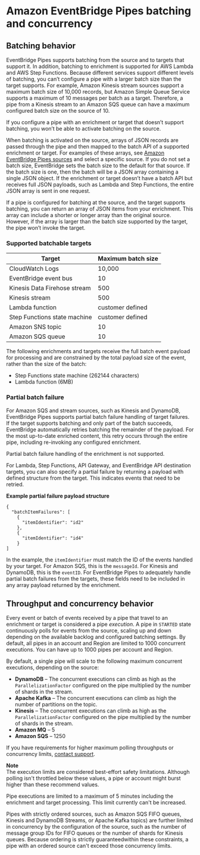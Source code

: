 # Amazon EventBridge Pipes batching and concurrency<a name="eb-pipes-batching-concurrency"></a>

## Batching behavior<a name="pipes-batching"></a>

EventBridge Pipes supports batching from the source and to targets that support it\. In addition, batching to enrichment is supported for AWS Lambda and AWS Step Functions\. Because different services support different levels of batching, you can’t configure a pipe with a larger batch size than the target supports\. For example, Amazon Kinesis stream sources support a maximum batch size of 10,000 records, but Amazon Simple Queue Service supports a maximum of 10 messages per batch as a target\. Therefore, a pipe from a Kinesis stream to an Amazon SQS queue can have a maximum configured batch size on the source of 10\.

If you configure a pipe with an enrichment or target that doesn’t support batching, you won’t be able to activate batching on the source\.

When batching is activated on the source, arrays of JSON records are passed through the pipe and then mapped to the batch API of a supported enrichment or target\. For examples of these arrays, see [Amazon EventBridge Pipes sources](eb-pipes-event-source.md) and select a specific source\. If you do not set a batch size, EventBridge sets the batch size to the default for that source\. If the batch size is one, then the batch will be a JSON array containing a single JSON object\. If the enrichment or target doesn’t have a batch API but receives full JSON payloads, such as Lambda and Step Functions, the entire JSON array is sent in one request\.

If a pipe is configured for batching at the source, and the target supports batching, you can return an array of JSON items from your enrichment\. This array can include a shorter or longer array than the original source\. However, if the array is larger than the batch size supported by the target, the pipe won’t invoke the target\.

### Supported batchable targets<a name="pipes-batchable-target"></a>


| Target | Maximum batch size | 
| --- | --- | 
| CloudWatch Logs | 10,000 | 
| EventBridge event bus | 10 | 
| Kinesis Data Firehose stream | 500 | 
| Kinesis stream | 500 | 
| Lambda function | customer defined | 
| Step Functions state machine | customer defined | 
| Amazon SNS topic | 10 | 
| Amazon SQS queue | 10 | 

The following enrichments and targets receive the full batch event payload for processing and are constrained by the total payload size of the event, rather than the size of the batch:
+ Step Functions state machine \(262144 characters\)
+ Lambda function \(6MB\)

### Partial batch failure<a name="pipes-partial-batch-failure"></a>

For Amazon SQS and stream sources, such as Kinesis and DynamoDB, EventBridge Pipes supports partial batch failure handling of target failures\. If the target supports batching and only part of the batch succeeds, EventBridge automatically retries batching the remainder of the payload\. For the most up\-to\-date enriched content, this retry occurs through the entire pipe, including re\-invoking any configured enrichment\.

Partial batch failure handling of the enrichment is not supported\.

For Lambda, Step Functions, API Gateway, and EventBridge API destination targets, you can also specify a partial failure by returning a payload with defined structure from the target\. This indicates events that need to be retried\. 

**Example partial failure payload structure**

```
{ 
  "batchItemFailures": [ 
    {
      "itemIdentifier": "id2"
    },
    {
      "itemIdentifier": "id4"
    }
]
```

In the example, the `itemIdentifier` must match the ID of the events handled by your target\. For Amazon SQS, this is the `messageId`\. For Kinesis and DynamoDB, this is the `eventID`\. For EventBridge Pipes to adequately handle partial batch failures from the targets, these fields need to be included in any array payload returned by the enrichment\.

## Throughput and concurrency behavior<a name="pipes-concurrency"></a>

Every event or batch of events received by a pipe that travel to an enrichment or target is considered a pipe *execution*\. A pipe in `STARTED` state continuously polls for events from the source, scaling up and down depending on the available backlog and configured batching settings\. By default, all pipes in an account and Region are limited to 1000 concurrent executions\. You can have up to 1000 pipes per account and Region\.

By default, a single pipe will scale to the following maximum concurrent executions, depending on the source:
+ **DynamoDB** – The concurrent executions can climb as high as the `ParallelizationFactor` configured on the pipe multiplied by the number of shards in the stream\.
+ **Apache Kafka** – The concurrent executions can climb as high the number of partitions on the topic\.
+ **Kinesis** – The concurrent executions can climb as high as the `ParallelizationFactor` configured on the pipe multiplied by the number of shards in the stream\.
+ **Amazon MQ** – 5
+ **Amazon SQS** – 1250

If you have requirements for higher maximum polling throughputs or concurrency limits, [contact support](https://console.aws.amazon.com/support/home?#/case/create?issueType=technical)\.

**Note**  
The execution limits are considered best\-effort safety limitations\. Although polling isn't throttled below these values, a pipe or account might burst higher than these recommend values\.

Pipe executions are limited to a maximum of 5 minutes including the enrichment and target processing\. This limit currently can't be increased\.

Pipes with strictly ordered sources, such as Amazon SQS FIFO queues, Kinesis and DynamoDB Streams, or Apache Kafka topics\) are further limited in concurrency by the configuration of the source, such as the number of message group IDs for FIFO queues or the number of shards for Kinesis queues\. Because ordering is strictly guaranteedwithin these constraints, a pipe with an ordered source can't exceed those concurrency limits\. 

